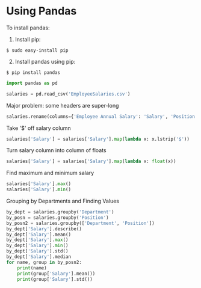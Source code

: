# Using Pandas

To install pandas:

1. Install pip:
```shell
$ sudo easy-install pip
```
2. Install pandas using pip:
```shell
$ pip install pandas
```

```python
import pandas as pd

salaries = pd.read_csv('EmployeeSalaries.csv')
```
Major problem: some headers are super-long

```python
salaries.rename(columns={'Employee Annual Salary': 'Salary', 'Position Title': 'Position'}, inplace=True)
```
Take '$' off salary column
```python
salaries['Salary'] = salaries['Salary'].map(lambda x: x.lstrip('$'))
```

Turn salary column into column of floats

```python
salaries['Salary'] = salaries['Salary'].map(lambda x: float(x))
```

Find maximum and minimum salary
```python
salaries['Salary'].max()
salaries['Salary'].min()
```

Grouping by Departments and Finding Values
```python
by_dept = salaries.groupby('Department')
by_posn = salaries.groupby('Position')
by_posn2 = salaries.groupby(['Department', 'Position'])
by_dept['Salary'].describe()
by_dept['Salary'].mean()
by_dept['Salary'].max()
by_dept['Salary'].min()
by_dept['Salary'].std()
by_dept['Salary'].median
for name, group in by_posn2:
	print(name)
	print(group['Salary'].mean())
	print(group['Salary'].std())
```


